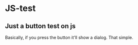 # JS-test
## Just a button test on js
Basically, if you press the button it'll show a dialog.
That simple.
